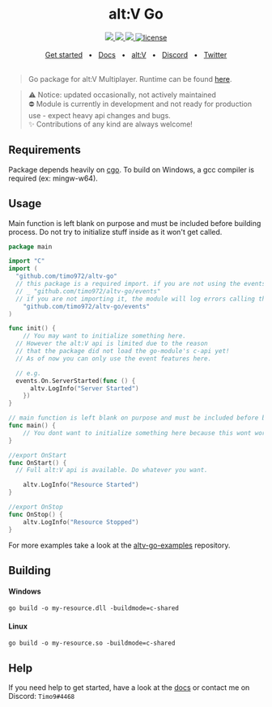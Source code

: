 <div align="center">
  <h1>alt:V Go</h1>
  <a href="https://github.com/timo972/altv-go/actions/workflows/test-api.yml">
    <img src="https://github.com/timo972/altv-go/actions/workflows/test-api.yml/badge.svg" />
  </a>
	<a href="https://github.com/Timo972/altv-go/actions/workflows/test-module.yml">
    <img src="https://github.com/Timo972/altv-go/actions/workflows/test-module.yml/badge.svg" />
  </a>
	<a href="https://github.com/timo972/altv-go/actions/workflows/build-deploy-module.yml">
    <img src="https://github.com/timo972/altv-go/actions/workflows/build-deploy-module.yml/badge.svg" />
  </a>
  <a href="https://github.com/edgedb/edgedb/blob/master/LICENSE">
    <img alt="license" src="https://img.shields.io/badge/license-MIT-blue" />
  </a>
  <br />
  <br />
  <a href="https://altv-go.tbeck.dev/guide/get-started">Get started</a>
  <span>&nbsp;&nbsp;•&nbsp;&nbsp;</span>
  <a href="https://altv-go.tbeck.dev">Docs</a>
  <span>&nbsp;&nbsp;•&nbsp;&nbsp;</span>
  <a href="https://altv.mp">alt:V</a>
  <span>&nbsp;&nbsp;•&nbsp;&nbsp;</span>
  <a href="https://discord.altv.mp">Discord</a>
  <span>&nbsp;&nbsp;•&nbsp;&nbsp;</span>
  <a href="https://twitter.com/altVMP">Twitter</a>
  <br />

</div>
<br />

> Go package for alt:V Multiplayer. Runtime can be found [here](runtime).	

<!-- > ⚠️ notice: i am too busy to keep this module updated even though no one is interested in it / using it. 	
> Create an issue or write me on Discord if you are interested or plan on using it, so i will continue updating / improving.
-->
> ⚠️ Notice: updated occasionally, not actively maintained   
> ⛔ Module is currently in development and not ready for production use - expect heavy api changes and bugs.  
> ✨ Contributions of any kind are always welcome!

## Requirements

Package depends heavily on [cgo](https://pkg.go.dev/cmd/cgo).
To build on Windows, a gcc compiler is required (ex: mingw-w64).

## Usage

Main function is left blank on purpose and must be included before building process.
Do not try to initialize stuff inside as it won't get called.

```go
package main

import "C"
import (
  "github.com/timo972/altv-go"
  // this package is a required import. if you are not using the events package, import it like this
  // _ "github.com/timo972/altv-go/events"
  // if you are not importing it, the module will log errors calling the ServerStarted and ResourceStopEvent
	"github.com/timo972/altv-go/events"
)

func init() {
	// You may want to initialize something here.
  // However the alt:V api is limited due to the reason 
  // that the package did not load the go-module's c-api yet!
  // As of now you can only use the event features here.

  // e.g.
  events.On.ServerStarted(func () {
      altv.LogInfo("Server Started")
    })
}

// main function is left blank on purpose and must be included before building process
func main() {
	// You dont want to initialize something here because this wont work
}

//export OnStart
func OnStart() {
  // Full alt:V api is available. Do whatever you want.

	altv.LogInfo("Resource Started")
}

//export OnStop
func OnStop() {
	altv.LogInfo("Resource Stopped")
}
```

For more examples take a look at the [altv-go-examples]() repository.

## Building

#### Windows

```
go build -o my-resource.dll -buildmode=c-shared
```

#### Linux

```
go build -o my-resource.so -buildmode=c-shared
```

## Help
If you need help to get started, have a look at the [docs](https://altv-go.tbeck.dev) or contact me on Discord: `Timo9#4468` 

